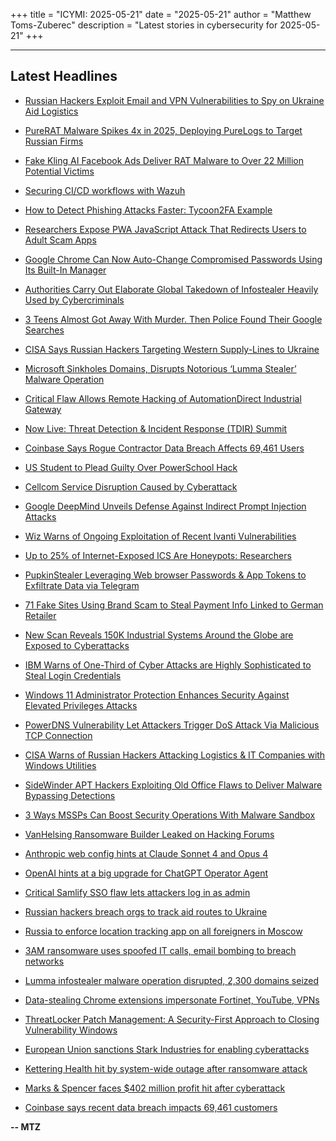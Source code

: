 +++
title = "ICYMI: 2025-05-21"
date = "2025-05-21"
author = "Matthew Toms-Zuberec"
description = "Latest stories in cybersecurity for 2025-05-21"
+++

---------------------------------------------------------------------------
## Latest Headlines
- [Russian Hackers Exploit Email and VPN Vulnerabilities to Spy on Ukraine Aid Logistics](https://thehackernews.com/2025/05/russian-hackers-exploit-email-and-vpn.html)

- [PureRAT Malware Spikes 4x in 2025, Deploying PureLogs to Target Russian Firms](https://thehackernews.com/2025/05/purerat-malware-spikes-4x-in-2025.html)

- [Fake Kling AI Facebook Ads Deliver RAT Malware to Over 22 Million Potential Victims](https://thehackernews.com/2025/05/fake-kling-ai-facebook-ads-deliver-rat.html)

- [Securing CI/CD workflows with Wazuh](https://thehackernews.com/2025/05/securing-cicd-workflows-with-wazuh.html)

- [How to Detect Phishing Attacks Faster: Tycoon2FA Example](https://thehackernews.com/2025/05/how-to-detect-phishing-attacks-faster.html)

- [Researchers Expose PWA JavaScript Attack That Redirects Users to Adult Scam Apps](https://thehackernews.com/2025/05/researchers-expose-pwa-javascript.html)

- [Google Chrome Can Now Auto-Change Compromised Passwords Using Its Built-In Manager](https://thehackernews.com/2025/05/google-chrome-can-now-auto-change.html)

- [Authorities Carry Out Elaborate Global Takedown of Infostealer Heavily Used by Cybercriminals](https://www.wired.com/story/lumma-stealer-takedown-disrupted/)

- [3 Teens Almost Got Away With Murder. Then Police Found Their Google Searches](https://www.wired.com/story/find-my-iphone-arson-case/)

- [CISA Says Russian Hackers Targeting Western Supply-Lines to Ukraine](https://www.securityweek.com/cisa-says-russian-hackers-targeting-western-supply-lines-to-ukraine/)

- [Microsoft Sinkholes Domains, Disrupts Notorious ‘Lumma Stealer’ Malware Operation](https://www.securityweek.com/microsoft-sinkholes-domains-disrupts-notorious-lumma-stealer-malware-operation/)

- [Critical Flaw Allows Remote Hacking of AutomationDirect Industrial Gateway](https://www.securityweek.com/critical-flaw-allows-remote-hacking-of-automationdirect-industrial-gateway/)

- [Now Live: Threat Detection & Incident Response (TDIR) Summit](https://www.securityweek.com/virtual-event-today-threat-detection-incident-response-tdir-summit/)

- [Coinbase Says Rogue Contractor Data Breach Affects 69,461 Users](https://www.securityweek.com/coinbase-says-rogue-contractor-data-breach-affects-69461-users/)

- [US Student to Plead Guilty Over PowerSchool Hack](https://www.securityweek.com/us-student-to-plead-guilty-over-powerschool-hack/)

- [Cellcom Service Disruption Caused by Cyberattack](https://www.securityweek.com/cellcom-service-disruption-caused-by-cyberattack/)

- [Google DeepMind Unveils Defense Against Indirect Prompt Injection Attacks](https://www.securityweek.com/google-deepmind-unveils-defense-against-indirect-prompt-injection-attacks/)

- [Wiz Warns of Ongoing Exploitation of Recent Ivanti Vulnerabilities](https://www.securityweek.com/wiz-warns-of-ongoing-exploitation-of-recent-ivanti-vulnerabilities/)

- [Up to 25% of Internet-Exposed ICS Are Honeypots: Researchers](https://www.securityweek.com/up-to-25-of-internet-exposed-ics-are-honeypots-researchers/)

- [PupkinStealer Leveraging Web browser Passwords & App Tokens to Exfiltrate Data via Telegram](https://cybersecuritynews.com/pupkinstealer-leveraging-web-browser-passwords-app-tokens/)

- [71 Fake Sites Using Brand Scam to Steal Payment Info Linked to German Retailer](https://cybersecuritynews.com/71-fake-sites-using-brand-scam-to-steal-payment-info/)

- [New Scan Reveals 150K Industrial Systems Around the Globe are Exposed to Cyberattacks](https://cybersecuritynews.com/150k-industrial-systems-around-the-globe-are-exposed/)

- [IBM Warns of One-Third of Cyber Attacks are Highly Sophisticated to Steal Login Credentials](https://cybersecuritynews.com/ibm-warns-of-one-third-of-cyber-attacks-are-highly-sophisticated/)

- [Windows 11 Administrator Protection Enhances Security Against Elevated Privileges Attacks](https://cybersecuritynews.com/windows-11-administrator-protection/)

- [PowerDNS Vulnerability Let Attackers Trigger DoS Attack Via Malicious TCP Connection](https://cybersecuritynews.com/powerdns-vulnerability/)

- [CISA Warns of Russian Hackers Attacking Logistics & IT Companies with Windows Utilities](https://cybersecuritynews.com/hackers-attacking-logistics-it-companies/)

- [SideWinder APT Hackers Exploiting Old Office Flaws to Deliver Malware Bypassing Detections](https://cybersecuritynews.com/sidewinder-apt-hackers-exploiting-old-office-flaws/)

- [3 Ways MSSPs Can Boost Security Operations With Malware Sandbox](https://cybersecuritynews.com/3-ways-mssps-can-boost-security-operations-with-malware-sandbox/)

- [VanHelsing Ransomware Builder Leaked on Hacking Forums](https://cybersecuritynews.com/vanhelsing-ransomware-builder-leaked/)

- [Anthropic web config hints at Claude Sonnet 4 and Opus 4](https://www.bleepingcomputer.com/news/artificial-intelligence/anthropic-web-config-hints-at-claude-sonnet-4-and-opus-4/)

- [OpenAI hints at a big upgrade for ChatGPT Operator Agent](https://www.bleepingcomputer.com/news/artificial-intelligence/openai-hints-at-a-big-upgrade-for-chatgpt-operator-agent/)

- [Critical Samlify SSO flaw lets attackers log in as admin](https://www.bleepingcomputer.com/news/security/critical-samlify-sso-flaw-lets-attackers-log-in-as-admin/)

- [Russian hackers breach orgs to track aid routes to Ukraine](https://www.bleepingcomputer.com/news/security/russian-hackers-breach-orgs-to-track-aid-routes-to-ukraine/)

- [Russia to enforce location tracking app on all foreigners in Moscow](https://www.bleepingcomputer.com/news/government/russia-to-enforce-location-tracking-app-on-all-foreigners-in-moscow/)

- [3AM ransomware uses spoofed IT calls, email bombing to breach networks](https://www.bleepingcomputer.com/news/security/3am-ransomware-uses-spoofed-it-calls-email-bombing-to-breach-networks/)

- [Lumma infostealer malware operation disrupted, 2,300 domains seized](https://www.bleepingcomputer.com/news/security/lumma-infostealer-malware-operation-disrupted-2-300-domains-seized/)

- [Data-stealing Chrome extensions impersonate Fortinet, YouTube, VPNs](https://www.bleepingcomputer.com/news/security/data-stealing-chrome-extensions-impersonate-fortinet-youtube-vpns/)

- [ThreatLocker Patch Management: A Security-First Approach to Closing Vulnerability Windows](https://www.bleepingcomputer.com/news/security/threatlocker-patch-management-a-security-first-approach-to-closing-vulnerability-windows/)

- [European Union sanctions Stark Industries for enabling cyberattacks](https://www.bleepingcomputer.com/news/security/european-union-sanctions-stark-industries-for-enabling-cyberattacks/)

- [Kettering Health hit by system-wide outage after ransomware attack](https://www.bleepingcomputer.com/news/security/kettering-health-hit-by-system-wide-outage-after-ransomware-attack/)

- [Marks & Spencer faces $402 million profit hit after cyberattack](https://www.bleepingcomputer.com/news/security/marks-and-spencer-faces-402-million-profit-hit-after-cyberattack/)

- [Coinbase says recent data breach impacts 69,461 customers](https://www.bleepingcomputer.com/news/security/coinbase-says-recent-data-breach-impacts-69-461-customers/)

**-- MTZ**